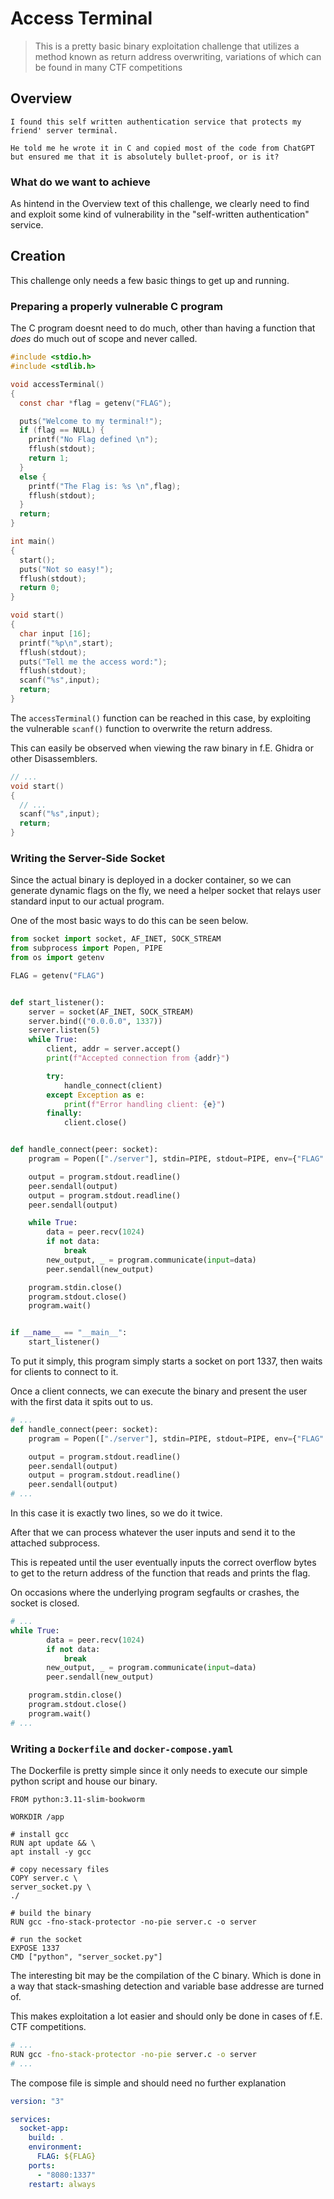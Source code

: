 # Access Terminal

> This is a pretty basic binary exploitation challenge that utilizes
> a method known as return address overwriting, variations of which
> can be found in many CTF competitions

## Overview

```
I found this self written authentication service that protects my friend' server terminal.

He told me he wrote it in C and copied most of the code from ChatGPT but ensured me that it is absolutely bullet-proof, or is it?
```

### What do we want to achieve

As hintend in the Overview text of this challenge, we clearly need to find and exploit some kind of vulnerability in the "self-written authentication" service.

## Creation

This challenge only needs a few basic things to get up and running.

### Preparing a properly vulnerable C program

The C program doesnt need to do much, other than having a function that *does* do much out of scope and never called.

```c
#include <stdio.h>
#include <stdlib.h>

void accessTerminal()
{
  const char *flag = getenv("FLAG");

  puts("Welcome to my terminal!");
  if (flag == NULL) {
    printf("No Flag defined \n");
    fflush(stdout);
    return 1;
  }
  else {
    printf("The Flag is: %s \n",flag);
    fflush(stdout);
  }
  return;
}

int main()
{
  start();
  puts("Not so easy!");
  fflush(stdout);
  return 0;
}

void start()
{
  char input [16];
  printf("%p\n",start);
  fflush(stdout);
  puts("Tell me the access word:");
  fflush(stdout);
  scanf("%s",input);
  return;
}
```

The `accessTerminal()` function can be reached in this case, by exploiting the vulnerable `scanf()` function to overwrite the return address.

This can easily be observed when viewing the raw binary in f.E. Ghidra or other Disassemblers.

```c
// ...
void start()
{
  // ...
  scanf("%s",input);
  return;
}
```

### Writing the Server-Side Socket

Since the actual binary is deployed in a docker container, so we can generate dynamic flags on the fly, we need a helper socket that relays user standard input to
our actual program.

One of the most basic ways to do this can be seen below.

```py
from socket import socket, AF_INET, SOCK_STREAM
from subprocess import Popen, PIPE
from os import getenv

FLAG = getenv("FLAG")


def start_listener():
    server = socket(AF_INET, SOCK_STREAM)
    server.bind(("0.0.0.0", 1337))
    server.listen(5)
    while True:
        client, addr = server.accept()
        print(f"Accepted connection from {addr}")

        try:
            handle_connect(client)
        except Exception as e:
            print(f"Error handling client: {e}")
        finally:
            client.close()


def handle_connect(peer: socket):
    program = Popen(["./server"], stdin=PIPE, stdout=PIPE, env={"FLAG": FLAG})

    output = program.stdout.readline()
    peer.sendall(output)
    output = program.stdout.readline()
    peer.sendall(output)

    while True:
        data = peer.recv(1024)
        if not data:
            break
        new_output, _ = program.communicate(input=data)
        peer.sendall(new_output)

    program.stdin.close()
    program.stdout.close()
    program.wait()


if __name__ == "__main__":
    start_listener()
```

To put it simply, this program simply starts a socket on port 1337, then waits for clients to connect to it.

Once a client connects, we can execute the binary and present the user with the first data it spits out to us.

```py
# ...
def handle_connect(peer: socket):
    program = Popen(["./server"], stdin=PIPE, stdout=PIPE, env={"FLAG": FLAG})

    output = program.stdout.readline()
    peer.sendall(output)
    output = program.stdout.readline()
    peer.sendall(output)
# ...
```

In this case it is exactly two lines, so we do it twice.

After that we can process whatever the user inputs and send it to the attached subprocess.

This is repeated until the user eventually inputs the correct overflow bytes to get to the return address of the function that reads and prints the flag.

On occasions where the underlying program segfaults or crashes, the socket is closed.

```py
# ...
while True:
        data = peer.recv(1024)
        if not data:
            break
        new_output, _ = program.communicate(input=data)
        peer.sendall(new_output)

    program.stdin.close()
    program.stdout.close()
    program.wait()
# ...
```

### Writing a `Dockerfile` and `docker-compose.yaml`

The Dockerfile is pretty simple since it only needs to execute our simple python script and house our binary.

```docker
FROM python:3.11-slim-bookworm

WORKDIR /app

# install gcc
RUN apt update && \
apt install -y gcc

# copy necessary files
COPY server.c \
server_socket.py \
./

# build the binary
RUN gcc -fno-stack-protector -no-pie server.c -o server

# run the socket
EXPOSE 1337
CMD ["python", "server_socket.py"]
```

The interesting bit may be the compilation of the C binary. Which is done in a way that stack-smashing detection and variable base addresse are turned of.

This makes exploitation a lot easier and should only be done in cases of f.E. CTF competitions.

```bash
# ...
RUN gcc -fno-stack-protector -no-pie server.c -o server
# ...
```

The compose file is simple and should need no further explanation

```yaml
version: "3"

services:
  socket-app:
    build: .
    environment:
      FLAG: ${FLAG}
    ports:
      - "8080:1337"
    restart: always
```
